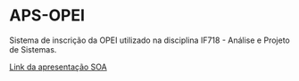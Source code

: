 # APS-OPEI
Sistema de inscrição da OPEI utilizado na disciplina IF718 - Análise e Projeto de Sistemas.

[Link da apresentação SOA](https://www.figma.com/proto/Xo89d3LQVw5V123dFY6GSZ/Slides-e-Wireframe?type=design&node-id=128-2&t=QV0U7XkTqxlx38nf-1&scaling=contain&page-id=0%3A1&starting-point-node-id=128%3A2&mode=design)
